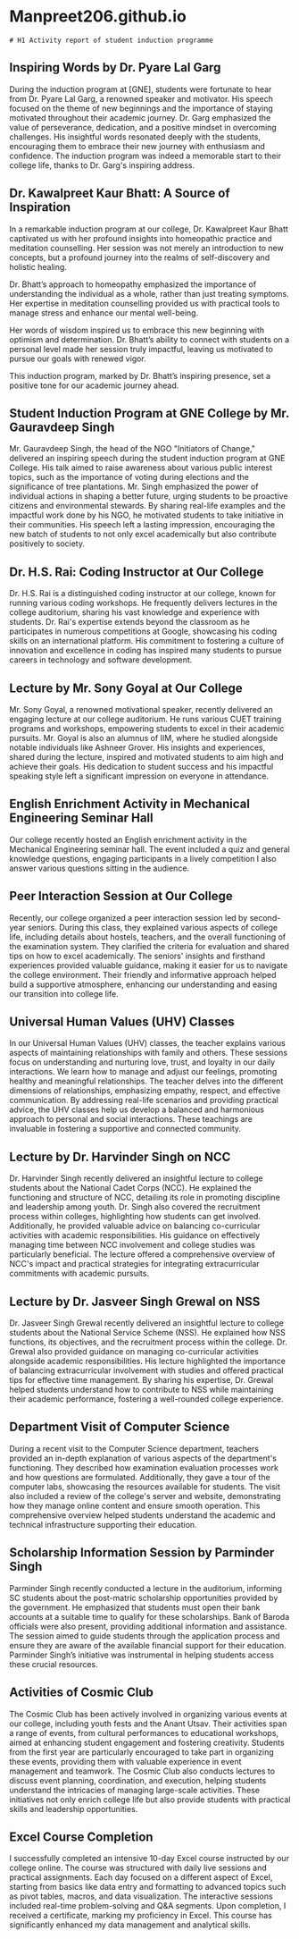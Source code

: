 # Manpreet206.github.io
	# H1 Activity report of student induction programme 

 

## Inspiring Words by Dr. Pyare Lal Garg
During the induction program at [GNE], students were fortunate to hear from Dr. Pyare Lal Garg, a renowned speaker and motivator. His speech focused on the theme of new beginnings and the importance of staying motivated throughout their academic journey. Dr. Garg emphasized the value of perseverance, dedication, and a positive mindset in overcoming challenges. His insightful words resonated deeply with the students, encouraging them to embrace their new journey with enthusiasm and confidence. The induction program was indeed a memorable start to their college life, thanks to Dr. Garg's inspiring address.

## Dr. Kawalpreet Kaur Bhatt: A Source of Inspiration
In a remarkable induction program at our college, Dr. Kawalpreet Kaur Bhatt captivated us with her profound insights into homeopathic practice and meditation counselling. Her session was not merely an introduction to new concepts, but a profound journey into the realms of self-discovery and holistic healing.

Dr. Bhatt’s approach to homeopathy emphasized the importance of understanding the individual as a whole, rather than just treating symptoms. Her expertise in meditation counselling provided us with practical tools to manage stress and enhance our mental well-being.

Her words of wisdom inspired us to embrace this new beginning with optimism and determination. Dr. Bhatt’s ability to connect with students on a personal level made her session truly impactful, leaving us motivated to pursue our goals with renewed vigor.

This induction program, marked by Dr. Bhatt’s inspiring presence, set a positive tone for our academic journey ahead.

## Student Induction Program at GNE College by Mr. Gauravdeep Singh
 Mr. Gauravdeep Singh, the head of the NGO "Initiators of Change," delivered an inspiring speech during the student induction program at GNE College. His talk aimed to raise awareness about various public interest topics, such as the importance of voting during elections and the significance of tree plantations. Mr. Singh emphasized the power of individual actions in shaping a better future, urging students to be proactive citizens and environmental stewards. By sharing real-life examples and the impactful work done by his NGO, he motivated students to take initiative in their communities. His speech left a lasting impression, encouraging the new batch of students to not only excel academically but also contribute positively to society.

## Dr. H.S. Rai: Coding Instructor at Our College
Dr. H.S. Rai is a distinguished coding instructor at our college, known for running various coding workshops. He frequently delivers lectures in the college auditorium, sharing his vast knowledge and experience with students. Dr. Rai's expertise extends beyond the classroom as he participates in numerous competitions at Google, showcasing his coding skills on an international platform. His commitment to fostering a culture of innovation and excellence in coding has inspired many students to pursue careers in technology and software development.

## Lecture by Mr. Sony Goyal at Our College
Mr. Sony Goyal, a renowned motivational speaker, recently delivered an engaging lecture at our college auditorium. He runs various CUET training programs and workshops, empowering students to excel in their academic pursuits. Mr. Goyal is also an alumnus of IIM, where he studied alongside notable individuals like Ashneer Grover. His insights and experiences, shared during the lecture, inspired and motivated students to aim high and achieve their goals. His dedication to student success and his impactful speaking style left a significant impression on everyone in attendance.

## English Enrichment Activity in Mechanical Engineering Seminar Hall
Our college recently hosted an English enrichment activity in the Mechanical Engineering seminar hall. The event included a quiz and general knowledge questions, engaging participants in a lively competition I also answer various questions sitting in the audience.

## Peer Interaction Session at Our College
Recently, our college organized a peer interaction session led by second-year seniors. During this class, they explained various aspects of college life, including details about hostels, teachers, and the overall functioning of the examination system. They clarified the criteria for evaluation and shared tips on how to excel academically. The seniors' insights and firsthand experiences provided valuable guidance, making it easier for us to navigate the college environment. Their friendly and informative approach helped build a supportive atmosphere, enhancing our understanding and easing our transition into college life.

## Universal Human Values (UHV) Classes
In our Universal Human Values (UHV) classes, the teacher explains various aspects of maintaining relationships with family and others. These sessions focus on understanding and nurturing love, trust, and loyalty in our daily interactions. We learn how to manage and adjust our feelings, promoting healthy and meaningful relationships. The teacher delves into the different dimensions of relationships, emphasizing empathy, respect, and effective communication. By addressing real-life scenarios and providing practical advice, the UHV classes help us develop a balanced and harmonious approach to personal and social interactions. These teachings are invaluable in fostering a supportive and connected community.

## Lecture by Dr. Harvinder Singh on NCC
 Dr. Harvinder Singh recently delivered an insightful lecture to college students about the National Cadet Corps (NCC). He explained the functioning and structure of NCC, detailing its role in promoting discipline and leadership among youth. Dr. Singh also covered the recruitment process within colleges, highlighting how students can get involved. Additionally, he provided valuable advice on balancing co-curricular activities with academic responsibilities. His guidance on effectively managing time between NCC involvement and college studies was particularly beneficial. The lecture offered a comprehensive overview of NCC's impact and practical strategies for integrating extracurricular commitments with academic pursuits.

## Lecture by Dr. Jasveer Singh Grewal on NSS

Dr. Jasveer Singh Grewal recently delivered an insightful lecture to college students about the National Service Scheme (NSS). He explained how NSS functions, its objectives, and the recruitment process within the college. Dr. Grewal also provided guidance on managing co-curricular activities alongside academic responsibilities. His lecture highlighted the importance of balancing extracurricular involvement with studies and offered practical tips for effective time management. By sharing his expertise, Dr. Grewal helped students understand how to contribute to NSS while maintaining their academic performance, fostering a well-rounded college experience.

## Department Visit of Computer Science

During a recent visit to the Computer Science department, teachers provided an in-depth explanation of various aspects of the department's functioning. They described how examination evaluation processes work and how questions are formulated. Additionally, they gave a tour of the computer labs, showcasing the resources available for students. The visit also included a review of the college's server and website, demonstrating how they manage online content and ensure smooth operation. This comprehensive overview helped students understand the academic and technical infrastructure supporting their education.

## Scholarship Information Session by Parminder Singh

Parminder Singh recently conducted a lecture in the auditorium, informing SC students about the post-matric scholarship opportunities provided by the government. He emphasized that students must open their bank accounts at a suitable time to qualify for these scholarships. Bank of Baroda officials were also present, providing additional information and assistance. The session aimed to guide students through the application process and ensure they are aware of the available financial support for their education. Parminder Singh’s initiative was instrumental in helping students access these crucial resources.

## Activities of Cosmic Club
The Cosmic Club has been actively involved in organizing various events at our college, including youth fests and the Anant Utsav. Their activities span a range of events, from cultural performances to educational workshops, aimed at enhancing student engagement and fostering creativity. Students from the first year are particularly encouraged to take part in organizing these events, providing them with valuable experience in event management and teamwork. The Cosmic Club also conducts lectures to discuss event planning, coordination, and execution, helping students understand the intricacies of managing large-scale activities. These initiatives not only enrich college life but also provide students with practical skills and leadership opportunities.


## Excel Course Completion

I successfully completed an intensive 10-day Excel course instructed by our college online. The course was structured with daily live sessions and practical assignments. Each day focused on a different aspect of Excel, starting from basics like data entry and formatting to advanced topics such as pivot tables, macros, and data visualization. The interactive sessions included real-time problem-solving and Q&A segments. Upon completion, I received a certificate, marking my proficiency in Excel. This course has significantly enhanced my data management and analytical skills.


